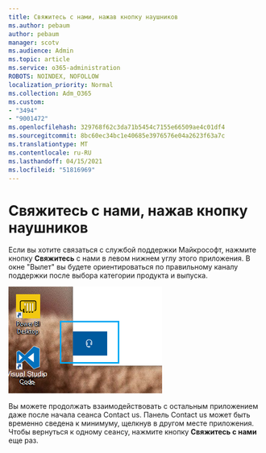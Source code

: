 ```yaml
---
title: Свяжитесь с нами, нажав кнопку наушников
ms.author: pebaum
author: pebaum
manager: scotv
ms.audience: Admin
ms.topic: article
ms.service: o365-administration
ROBOTS: NOINDEX, NOFOLLOW
localization_priority: Normal
ms.collection: Adm_O365
ms.custom:
- "3494"
- "9001472"
ms.openlocfilehash: 329768f62c3da71b5454c7155e66509ae4c01df4
ms.sourcegitcommit: 8bc60ec34bc1e40685e3976576e04a2623f63a7c
ms.translationtype: MT
ms.contentlocale: ru-RU
ms.lasthandoff: 04/15/2021
ms.locfileid: "51816969"
---
```

# <a name="contact-us-by-clicking-the-headphone-button"></a>Свяжитесь с нами, нажав кнопку наушников

Если вы хотите связаться с службой поддержки Майкрософт, нажмите кнопку **Свяжитесь** с нами в левом нижнем углу этого приложения. В окне "Вылет" вы будете ориентироваться по правильному каналу поддержки после выбора категории продукта и выпуска.

![Свяжитесь с нами, щелкнув значок наушников.](media/contact-us-headphone-icon.png)

Вы можете продолжать взаимодействовать с остальным приложением даже после начала сеанса Contact us. Панель Contact us может быть временно сведена к минимуму, щелкнув в другом месте приложения. Чтобы вернуться к одному сеансу, нажмите кнопку **Свяжитесь с нами** еще раз.
